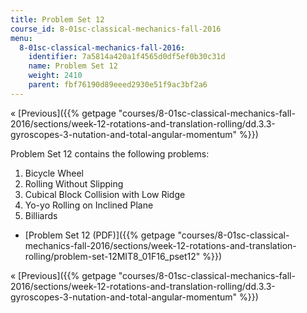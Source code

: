 ```yaml
---
title: Problem Set 12
course_id: 8-01sc-classical-mechanics-fall-2016
menu:
  8-01sc-classical-mechanics-fall-2016:
    identifier: 7a5814a420a1f4565d0df5ef0b30c31d
    name: Problem Set 12
    weight: 2410
    parent: fbf76190d89eeed2930e51f9ac3bf2a6
---
```

« [Previous]({{% getpage "courses/8-01sc-classical-mechanics-fall-2016/sections/week-12-rotations-and-translation-rolling/dd.3.3-gyroscopes-3-nutation-and-total-angular-momentum" %}})

Problem Set 12 contains the following problems:

1.  Bicycle Wheel
2.  Rolling Without Slipping
3.  Cubical Block Collision with Low Ridge
4.  Yo-yo Rolling on Inclined Plane
5.  Billiards

*   [Problem Set 12 (PDF)]({{% getpage "courses/8-01sc-classical-mechanics-fall-2016/sections/week-12-rotations-and-translation-rolling/problem-set-12MIT8_01F16_pset12" %}})

« [Previous]({{% getpage "courses/8-01sc-classical-mechanics-fall-2016/sections/week-12-rotations-and-translation-rolling/dd.3.3-gyroscopes-3-nutation-and-total-angular-momentum" %}})
